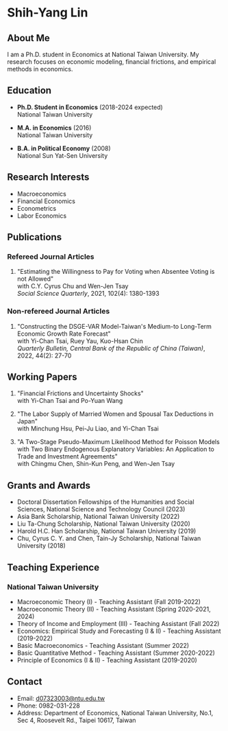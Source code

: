 # Shih-Yang Lin

## About Me
I am a Ph.D. student in Economics at National Taiwan University. My research focuses on economic modeling, financial frictions, and empirical methods in economics.

## Education
- **Ph.D. Student in Economics** (2018-2024 expected)  
  National Taiwan University

- **M.A. in Economics** (2016)  
  National Taiwan University

- **B.A. in Political Economy** (2008)  
  National Sun Yat-Sen University

## Research Interests
- Macroeconomics
- Financial Economics
- Econometrics
- Labor Economics

## Publications

### Refereed Journal Articles
1. "Estimating the Willingness to Pay for Voting when Absentee Voting is not Allowed"  
   with C.Y. Cyrus Chu and Wen-Jen Tsay  
   *Social Science Quarterly*, 2021, 102(4): 1380-1393

### Non-refereed Journal Articles
1. "Constructing the DSGE-VAR Model-Taiwan's Medium-to Long-Term Economic Growth Rate Forecast"  
   with Yi-Chan Tsai, Ruey Yau, Kuo-Hsan Chin  
   *Quarterly Bulletin, Central Bank of the Republic of China (Taiwan)*, 2022, 44(2): 27-70

## Working Papers
1. "Financial Frictions and Uncertainty Shocks"  
   with Yi-Chan Tsai and Po-Yuan Wang

2. "The Labor Supply of Married Women and Spousal Tax Deductions in Japan"  
   with Minchung Hsu, Pei-Ju Liao, and Yi-Chan Tsai

3. "A Two-Stage Pseudo-Maximum Likelihood Method for Poisson Models with Two Binary Endogenous Explanatory Variables: An Application to Trade and Investment Agreements"  
   with Chingmu Chen, Shin-Kun Peng, and Wen-Jen Tsay

## Grants and Awards
- Doctoral Dissertation Fellowships of the Humanities and Social Sciences, National Science and Technology Council (2023)
- Asia Bank Scholarship, National Taiwan University (2022)
- Liu Ta-Chung Scholarship, National Taiwan University (2020)
- Harold H.C. Han Scholarship, National Taiwan University (2019)
- Chu, Cyrus C. Y. and Chen, Tain-Jy Scholarship, National Taiwan University (2018)

## Teaching Experience
### National Taiwan University
- Macroeconomic Theory (I) - Teaching Assistant (Fall 2019-2022)
- Macroeconomic Theory (II) - Teaching Assistant (Spring 2020-2021, 2024)
- Theory of Income and Employment (III) - Teaching Assistant (Fall 2022)
- Economics: Empirical Study and Forecasting (I & II) - Teaching Assistant (2019-2022)
- Basic Macroeconomics - Teaching Assistant (Summer 2022)
- Basic Quantitative Method - Teaching Assistant (Summer 2020-2022)
- Principle of Economics (I & II) - Teaching Assistant (2019-2020)

## Contact
- Email: d07323003@ntu.edu.tw
- Phone: 0982-031-228
- Address: Department of Economics, National Taiwan University, No.1, Sec 4, Roosevelt Rd., Taipei 10617, Taiwan
